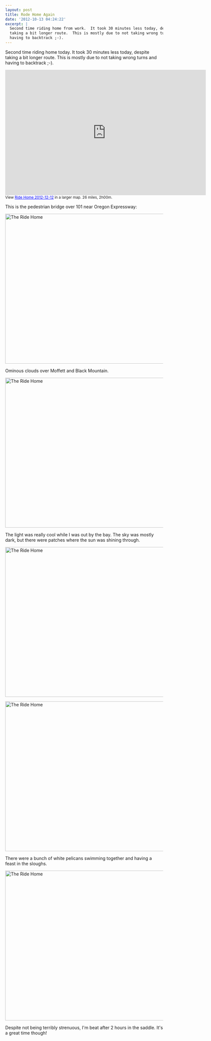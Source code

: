 ```yaml
---
layout: post
title: Rode Home Again
date: '2012-10-13 04:24:22'
excerpt: |
  Second time riding home from work.  It took 30 minutes less today, despite
  taking a bit longer route.  This is mostly due to not taking wrong turns and
  having to backtrack ;-).
---
```


Second time riding home today. It took 30 minutes less today, despite taking a bit longer route. This is mostly due to not taking wrong turns and having to backtrack ;-).

<iframe width="640" height="400" frameborder="0" scrolling="no" marginheight="0" marginwidth="0" src="https://maps.google.com/maps/ms?msid=204175310944031498999.0004cbe919311217577c0&amp;msa=0&amp;ie=UTF8&amp;t=m&amp;ll=37.372886,-122.0224&amp;spn=0.218271,0.438766&amp;z=11&amp;output=embed"></iframe><br /><small>View <a href="https://maps.google.com/maps/ms?msid=204175310944031498999.0004cbe919311217577c0&amp;msa=0&amp;ie=UTF8&amp;t=m&amp;ll=37.372886,-122.0224&amp;spn=0.218271,0.438766&amp;z=11&amp;source=embed" style="color:#0000FF;text-align:left">Ride Home 2012-12-12</a> in a larger map.  26 miles, 2h00m.</small>

This is the pedestrian bridge over 101 near Oregon Expressway:

<a href="http://www.flickr.com/photos/thenobot/8081658918/" title="The Ride Home by thenobot, on Flickr"><img src="https://farm9.staticflickr.com/8474/8081658918_b8e9879a4c_z.jpg" width="640" height="478" alt="The Ride Home"></a>

Ominous clouds over Moffett and Black Mountain.

<a href="http://www.flickr.com/photos/thenobot/8081659086/" title="The Ride Home by thenobot, on Flickr"><img src="https://farm9.staticflickr.com/8324/8081659086_31e9442d1f_z.jpg" width="640" height="478" alt="The Ride Home"></a>

The light was really cool while I was out by the bay. The sky was mostly dark, but there were patches where the sun was shining through.

<a href="http://www.flickr.com/photos/thenobot/8081659196/" title="The Ride Home by thenobot, on Flickr"><img src="https://farm9.staticflickr.com/8051/8081659196_4eabbaa292_z.jpg" width="640" height="478" alt="The Ride Home"></a>

<a href="http://www.flickr.com/photos/thenobot/8081659400/" title="The Ride Home by thenobot, on Flickr"><img src="https://farm9.staticflickr.com/8046/8081659400_43dee70372_z.jpg" width="640" height="478" alt="The Ride Home"></a>

There were a bunch of white pelicans swimming together and having a feast in the sloughs.

<a href="http://www.flickr.com/photos/thenobot/8081664025/" title="The Ride Home by thenobot, on Flickr"><img src="https://farm9.staticflickr.com/8466/8081664025_f26891b222_z.jpg" width="640" height="478" alt="The Ride Home"></a>

Despite not being terribly strenuous, I'm beat after 2 hours in the saddle. It's a great time though!
